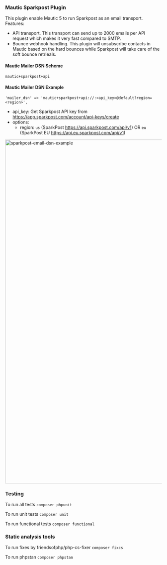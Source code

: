 ### Mautic Sparkpost Plugin

This plugin enable Mautic 5 to run Sparkpost as an email transport. Features:
- API transport. This transport can send up to 2000 emails per API request which makes it very fast compared to SMTP.
- Bounce webhook handling. This plugin will unsubscribe contacts in Mautic based on the hard bounces while Sparkpost will take care of the soft bounce retrieals.


#### Mautic Mailer DSN Scheme
`mautic+sparkpost+api`

#### Mautic Mailer DSN Example
`'mailer_dsn' => 'mautic+sparkpost+api://:<api_key>@default?region=<region>',`
- api_key: Get Sparkpost API key from https://app.sparkpost.com/account/api-keys/create
- options:
  - region: `us` (SparkPost https://api.sparkpost.com/api/v1) OR `eu` (SparkPost EU https://api.eu.sparkpost.com/api/v1)

<img width="1105" alt="sparkpost-email-dsn-example" src="Assets/img/sparkpost-email-dsn-example.png">

### Testing

To run all tests `composer phpunit`

To run unit tests `composer unit`

To run functional tests `composer functional`

### Static analysis tools

To run fixes by friendsofphp/php-cs-fixer `composer fixcs`

To run phpstan `composer phpstan`

